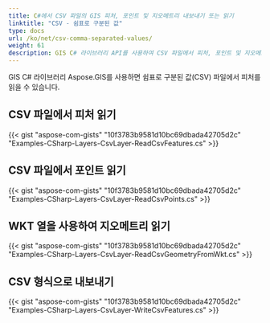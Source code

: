 ```yaml
---
title: C#에서 CSV 파일의 GIS 피처, 포인트 및 지오메트리 내보내기 또는 읽기
linktitle: "CSV - 쉼표로 구분된 값"
type: docs
url: /ko/net/csv-comma-separated-values/
weight: 61
description: GIS C# 라이브러리 API를 사용하여 CSV 파일에서 피처, 포인트 및 지오메트리를 읽고 CSV 파일로 내보냅니다.
---
```


GIS C# 라이브러리 Aspose.GIS를 사용하면 쉼표로 구분된 값(CSV) 파일에서 피처를 읽을 수 있습니다.
## **CSV 파일에서 피처 읽기**
{{< gist "aspose-com-gists" "10f3783b9581d10bc69dbada42705d2c" "Examples-CSharp-Layers-CsvLayer-ReadCsvFeatures.cs" >}}
## **CSV 파일에서 포인트 읽기**
{{< gist "aspose-com-gists" "10f3783b9581d10bc69dbada42705d2c" "Examples-CSharp-Layers-CsvLayer-ReadCsvPoints.cs" >}}
## **WKT 열을 사용하여 지오메트리 읽기**
{{< gist "aspose-com-gists" "10f3783b9581d10bc69dbada42705d2c" "Examples-CSharp-Layers-CsvLayer-ReadCsvGeometryFromWkt.cs" >}}
## **CSV 형식으로 내보내기**
{{< gist "aspose-com-gists" "10f3783b9581d10bc69dbada42705d2c" "Examples-CSharp-Layers-CsvLayer-WriteCsvFeatures.cs" >}}
